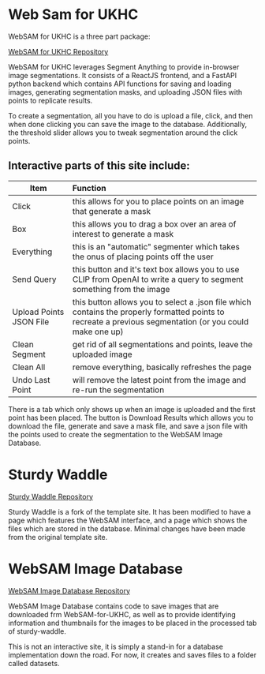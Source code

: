 # Web Sam for UKHC

<p>WebSAM for UKHC is a three part package:</p>

[WebSAM for UKHC Repository](https://github.com/innovationcore/WebSAM-for-UKHC)

<p>WebSAM for UKHC leverages Segment Anything to provide in-browser image segmentations.
It consists of a ReactJS frontend, and a FastAPI python backend which contains API functions for saving and loading images, generating segmentation masks, and uploading JSON files with points to replicate results.</p>

<p>To create a segmentation, all you have to do is upload a file, click, and then when done clicking you can save the image to the database. Additionally, the threshold slider allows you to tweak segmentation around the click points.</p>

## Interactive parts of this site include:
|Item|Function|
|--------|:---------|
|Click| this allows for you to place points on an image that generate a mask|
|Box| this allows you to drag a box over an area of interest to generate a mask|
|Everything| this is an "automatic" segmenter which takes the onus of placing points off the user|
|Send Query| this button and it's text box allows you to use CLIP from OpenAI to write a query to segment something from the image|
|Upload Points JSON File| this button allows you to select a .json file which contains the properly formatted points to recreate a previous segmentation (or you could make one up)|
|Clean Segment| get rid of all segmentations and points, leave the uploaded image|
|Clean All| remove everything, basically refreshes the page|
|Undo Last Point| will remove the latest point from the image and re-run the segmentation|

<p>There is a tab which only shows up when an image is uploaded and the first point has been placed. The button is Download Results which allows you to download the file, generate and save a mask file, and save a json file with the points used to create the segmentation to the WebSAM Image Database.</p>

# Sturdy Waddle
[Sturdy Waddle Repository](https://github.com/innovationcore/sturdy-waddle)

<p>Sturdy Waddle is a fork of the template site. It has been modified to have a page which features the WebSAM interface, and a page which shows the files which are stored in the database. Minimal changes have been made from the original template site.</p>

# WebSAM Image Database
[WebSAM Image Database Repository](https://github.com/innovationcore/WebSAM-Image-Database)

<p>WebSAM Image Database contains code to save images that are downloaded frm WebSAM-for-UKHC, as well as to provide identifying information and thumbnails for the images to be placed in the processed tab of sturdy-waddle.</p>

<p>This is not an interactive site, it is simply a stand-in for a database implementation down the road. For now, it creates and saves files to a folder called datasets.</p>
